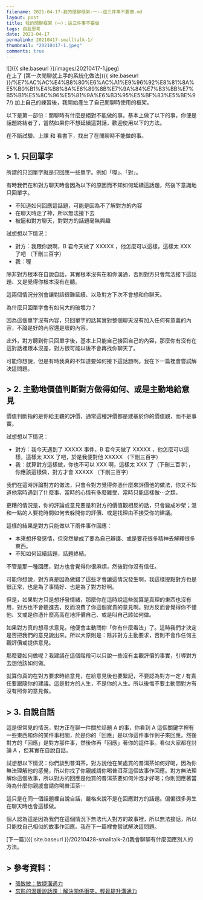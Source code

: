 ```yaml
---
filename: 2021-04-17-我的閒聊框架-一--這三件事不要做.md
layout: post
title: 我的閒聊框架（一）：這三件事不要做
tags: 自我思考
date: 2021-04-17
permalink: 20210417-smalltalk-1/
thumbnail: "20210417-1.jpeg"
comments: true
---
```


![]({{ site.baseurl }}/images/20210417-1.jpeg)  
在上了 [第一次閒聊就上手的系統化做法]({{ site.baseurl }}/%E7%AC%AC%E4%B8%80%E6%AC%A1%E9%96%92%E8%81%8A%E5%B0%B1%E4%B8%8A%E6%89%8B%E7%9A%84%E7%B3%BB%E7%B5%B1%E5%8C%96%E5%81%9A%E6%B3%95%E5%BF%83%E5%BE%97/) 加上自己的練習後，我開始產生了自己閒聊時使用的框架。

以下是第一部份：閒聊時有什麼是絕對不能做的事。基本上做了以下的事，你便是話題終結者了，當然如果你不想延續這對話，歡迎使用以下的方法。

在不斷試驗、上課 和 看書下，找出了在閒聊時不能做的事。

## > 1. 只回單字

所謂的只回單字就是只回應一些單字。例如「喔」、「對」。

有時我們在和對方聊天時會因為以下的原因而不知如何延續這話題，然後下意識地只回單字。

* 不知道如何回應這話題，可能是因為不了解對方的內容
* 在聊天時走了神，所以無法接下去
* 被逼和對方聊天，對對方的話題毫無興趣

試想想以下情況：

* 對方：我跟你說啊，B 君今天做了 XXXXX ，他怎麼可以這樣，這樣太 XXX 了吧 （下刪三百字）
* 我：喔

除非對方根本在自說自話，其實根本沒有在和你溝通，否則對方只會無法接下這話題、又是覺得你根本沒有在聽。

這兩個情況分別會讓對話很難延續、以及對方下次不會想和你聊天。

為什麼只回單字會有如何大的破壞力？

因為這個單字沒有內容，只回單字的話其實對整個聊天沒有加入任何有意義的內容，不論是好的內容還是壞的內容。

此外，對方聽到你只回單字後，基本上只能自己接回自己的內容，那麼你有沒有在這對話裡跟本沒差，對方很可能以後不會再找你聊天了。

可能你想說，但是有時我真的不知道要如何接下這話題啊。我在下一篇裡會嘗試解決這問題。

## > 2. 主動地價值判斷對方做得如何、或是主動地給意見

價值判斷指的是你給主觀的評價，通常這種評價都是建基於你的價值觀，而不是事實。

試想想以下情況：

* 對方：我今天遇到了 XXXXX 事件，B 君今天做了 XXXXX ，他怎麼可以這樣，這樣太 XXX 了吧，於是我便對他 XXXXX （下刪三百字）
* 我：就算對方這樣做，你也不可以 XXX 啊，這樣太 XXX 了（下刪三百字），你應該這樣做，對方才會 XXXXX （下刪三百字）

我們在這時評論對方的做法，只會令對方覺得你憑什麼來評價他的做法，你又不知道他當時遇到了什麼事、當時的心情有多麼難受、當時只能這樣做⋯之類。

更糟的情況是，你的評論或意見要是和對方的價值觀相反的話，只會變成吵架；溫和一點的人要花時間如何去躲開你的評價、或是找理由不接受你的建議。

這樣的結果是對方只能做以下兩件事作回應：

* 本來想抒發感情，但突然變成了要為自己辯護、或是要花很多精神去解釋很多東西。
* 不知如何延續話題，話題終結。

不管是那一種回應，對方也會覺得你很麻煩，然後對你沒有信任。

可能你想說，對方真是因為做錯了這些才會讓這情況發生啊，我這樣提點對方也是很正常，也是為了事情好、也是為了對方好啊。

但是，如果對方只是想抒發情緒，那麼你在這時說這些就算是真理的東西也沒有用，對方也不會聽進去，反而浪費了你這個寶貴的意見啊。對方反而會覺得你不懂他、又或是你憑什麼高高在地評價自己、或是叫自己該如何做。

如果對方真的想尋求意見，他便會主動問你「你有什麼看法」了。這時我們才決定是否把我們的意見說出來。所以大原則是：除非對方主動要求，否則不會作任何主觀評價或提供意見。

那麼要如何做呢？我建議在這個階段可以只說一些沒有主觀評價的事實，引導對方去想他該如何做。

就算你真的在對方要求時給意見，在給意見後也要緊記，不要認為對方一定 / 有責任要跟隨你的建議。這是對方的人生，不是你的人生。所以後悔不要主動問對方有沒有照你的意見做。

## > 3. 自說自話

這是很常見的情況，對方正在聊一件關於話題 A 的事，你看到 A 這個關鍵字裡有一些東西和你的某件事相關，於是你的「回應」是以你這件事作例子來回應。然後對方的「回應」是對方那件事，然後你再「回應」著你的這件事。看似大家都在討論 A ，但其實在自說自話。

試想想以下情況：你們談到普洱茶，對方說他在某處買的普洱茶如何好喝，因為你無法理解他的感覺，所以你找了你親戚請你喝普洱茶這個故事作回應。對方無法理解你這個故事，所以對方的回應是他買的普洱茶要如何沖泡才好喝；你則回應著當時為什麼你親戚會請你喝普洱茶⋯

這只是在同一個話題裡自說自話，嚴格來說不是在回應對方的話題。偏偏很多男生在聊天時也會這樣做。

個人認為這是因為我們在這個情況下無法代入對方的故事裡，所以無法接話，所以只能找自己相似的故事作回應。我在下一篇裡會嘗試解決這問題。

[下一篇]({{ site.baseurl }}/20210428-smalltalk-2/)我會聊聊有什麼回應別人的方法。

## > 參考資料：

* [張敏敏：敏捷溝通力](https://www.dada-master.com/lesson/91)
* [忘形的溫暖說話課｜解決關係衝突，輕鬆提升溝通力](https://www.yottau.com.tw/course/intro/799#intro)
